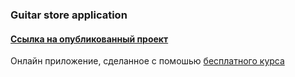### Guitar store application
#### [Ссылка на опубликованный проект](https://d-sapockij.github.io/guitar-store/)

Онлайн приложение, сделанное с помошью [бесплатного курса]([https://www.youtube.com/watch?v=sn1ffZ6I9Qw](https://youtube.com/playlist?list=PL7cTIfGFrdKn9lnGXEUWEXYdYp-HKGPAw)https://youtube.com/playlist?list=PL7cTIfGFrdKn9lnGXEUWEXYdYp-HKGPAw)
